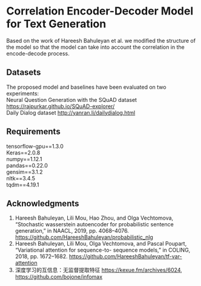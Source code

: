 # Correlation Encoder-Decoder Model for Text Generation
Based on the work of Hareesh Bahuleyan et al. we modified the structure of the model so that the model can take into account the correlation in the encode-decode process.
## Datasets
The proposed model and baselines have been evaluated on two experiments:      
Neural Question Generation with the SQuAD dataset https://rajpurkar.github.io/SQuAD-explorer/   
Daily Dialog dataset http://yanran.li/dailydialog.html
## Requirements
tensorflow-gpu==1.3.0    
Keras==2.0.8    
numpy==1.12.1    
pandas==0.22.0   
gensim==3.1.2   
nltk==3.4.5   
tqdm==4.19.1   
## Acknowledgments
1. Hareesh Bahuleyan, Lili Mou, Hao Zhou, and Olga Vechtomova, “Stochastic wasserstein autoencoder for probabilistic sentence generation,” in NAACL, 2019, pp. 4068–4076.
https://github.com/HareeshBahuleyan/probabilistic_nlg 
2. Hareesh Bahuleyan, Lili Mou, Olga Vechtomova, and Pascal Poupart, “Variational attention for sequence-to- sequence models,” in COLING, 2018, pp. 1672–1682.
https://github.com/HareeshBahuleyan/tf-var-attention
3. 深度学习的互信息：无监督提取特征 https://kexue.fm/archives/6024, https://github.com/bojone/infomax
